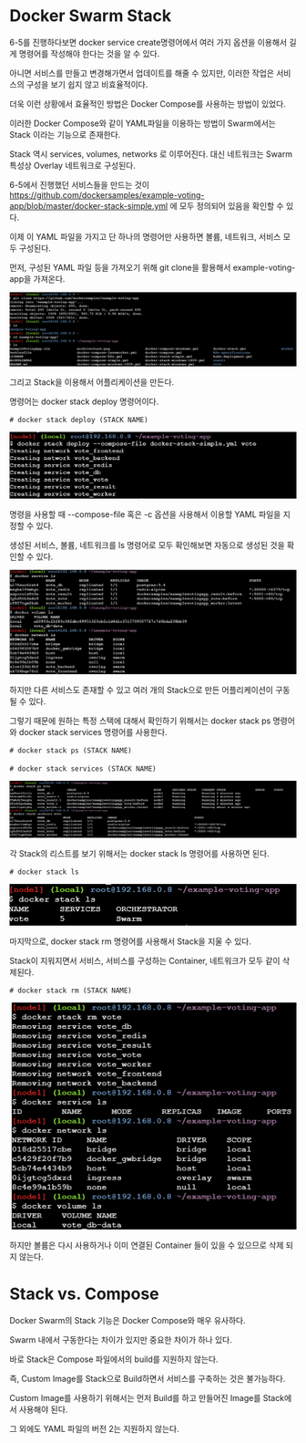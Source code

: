 # Docker Swarm Stack

6-5를 진행하다보면 docker service create명령어에서 여러 가지 옵션을 이용해서 길게 명령어를 작성해야 한다는 것을 알 수 있다.

아니면 서비스를 만들고 변경해가면서 업데이트를 해줄 수 있지만, 이러한 작업은 서비스의 구성을 보기 쉽지 않고 비효율적이다.

더욱 이런 상황에서 효율적인 방법은 Docker Compose를 사용하는 방법이 있었다.

이러한 Docker Compose와 같이 YAML파일을 이용하는 방법이 Swarm에서는 Stack 이라는 기능으로 존재한다.

Stack 역시 services, volumes, networks 로 이루어진다. 대신 네트워크는 Swarm 특성상 Overlay 네트워크로 구성된다.

6-5에서 진행했던 서비스들을 만드는 것이 https://github.com/dockersamples/example-voting-app/blob/master/docker-stack-simple.yml 에 모두 정의되어 있음을 확인할 수 있다.

이제 이 YAML 파일을 가지고 단 하나의 명령어만 사용하면 볼륨, 네트워크, 서비스 모두 구성된다.

먼저, 구성된 YAML 파일 등을 가져오기 위해 git clone을 활용해서 example-voting-app을 가져온다.

![image1](https://github.com/kjo26619/Docker/blob/main/Chapter7/Image/stack1.PNG)

그리고 Stack을 이용해서 어플리케이션을 만든다.

명령어는 docker stack deploy 명령어이다.

```
# docker stack deploy (STACK NAME)
```

![image2](https://github.com/kjo26619/Docker/blob/main/Chapter7/Image/stack2.PNG)

명령을 사용할 때 --compose-file 혹은 -c 옵션을 사용해서 이용할 YAML 파일을 지정할 수 있다.

생성된 서비스, 볼륨, 네트워크를 ls 명령어로 모두 확인해보면 자동으로 생성된 것을 확인할 수 있다.

![image3](https://github.com/kjo26619/Docker/blob/main/Chapter7/Image/stack3.PNG)

하지만 다른 서비스도 존재할 수 있고 여러 개의 Stack으로 만든 어플리케이션이 구동될 수 있다.

그렇기 때문에 원하는 특정 스택에 대해서 확인하기 위해서는 docker stack ps 명령어와 docker stack services 명령어를 사용한다.

```
# docker stack ps (STACK NAME)

# docker stack services (STACK NAME)
```

![image4](https://github.com/kjo26619/Docker/blob/main/Chapter7/Image/stack4.PNG)

각 Stack의 리스트를 보기 위해서는 docker stack ls 명령어를 사용하면 된다.

```
# docker stack ls
```

![image5](https://github.com/kjo26619/Docker/blob/main/Chapter7/Image/stack5.PNG)

마지막으로, docker stack rm 명령어를 사용해서 Stack을 지울 수 있다.

Stack이 지워지면서 서비스, 서비스를 구성하는 Container, 네트워크가 모두 같이 삭제된다.

```
# docker stack rm (STACK NAME)
```

![image6](https://github.com/kjo26619/Docker/blob/main/Chapter7/Image/stack6.PNG)

하지만 볼륨은 다시 사용하거나 이미 연결된 Container 들이 있을 수 있으므로 삭제 되지 않는다.

# Stack vs. Compose

Docker Swarm의 Stack 기능은 Docker Compose와 매우 유사하다.

Swarm 내에서 구동한다는 차이가 있지만 중요한 차이가 하나 있다.

바로 Stack은 Compose 파일에서의 build를 지원하지 않는다.

즉, Custom Image를 Stack으로 Build하면서 서비스를 구축하는 것은 불가능하다.

Custom Image를 사용하기 위해서는 먼저 Build를 하고 만들어진 Image를 Stack에서 사용해야 된다.

그 외에도 YAML 파일의 버전 2는 지원하지 않는다.
